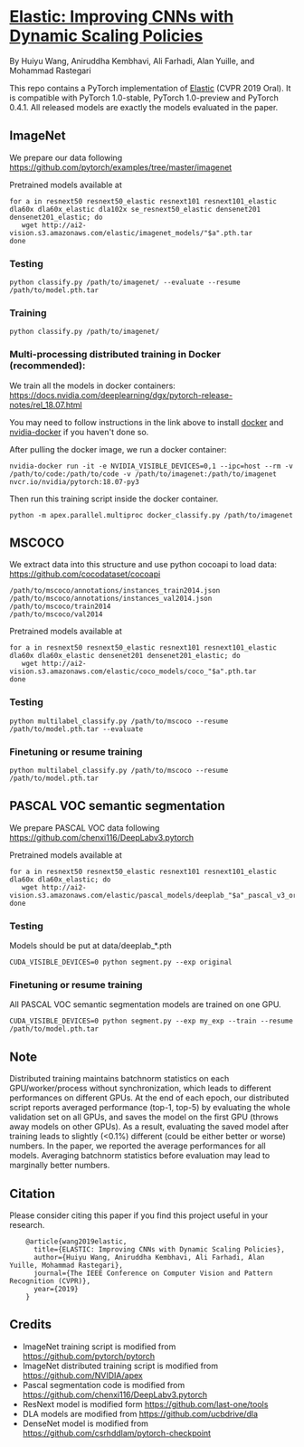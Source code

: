 # [Elastic: Improving CNNs with Dynamic Scaling Policies](https://arxiv.org/abs/1812.05262)
By Huiyu Wang, Aniruddha Kembhavi, Ali Farhadi, Alan Yuille, and Mohammad Rastegari

This repo contains a PyTorch implementation of [Elastic](https://arxiv.org/abs/1812.05262) (CVPR 2019 Oral). It is compatible with PyTorch 1.0-stable, PyTorch 1.0-preview and PyTorch 0.4.1. All released models are exactly the models evaluated in the paper.

## ImageNet
We prepare our data following https://github.com/pytorch/examples/tree/master/imagenet

Pretrained models available at 
```
for a in resnext50 resnext50_elastic resnext101 resnext101_elastic dla60x dla60x_elastic dla102x se_resnext50_elastic densenet201 densenet201_elastic; do
   wget http://ai2-vision.s3.amazonaws.com/elastic/imagenet_models/"$a".pth.tar
done
```
### Testing
```
python classify.py /path/to/imagenet/ --evaluate --resume /path/to/model.pth.tar
```
### Training
```
python classify.py /path/to/imagenet/
```
### Multi-processing distributed training in Docker (recommended):
We train all the models in docker containers: https://docs.nvidia.com/deeplearning/dgx/pytorch-release-notes/rel_18.07.html

You may need to follow instructions in the link above to install [docker](https://www.docker.com/) and [nvidia-docker](https://github.com/NVIDIA/nvidia-docker) if you haven't done so.

After pulling the docker image, we run a docker container:
```
nvidia-docker run -it -e NVIDIA_VISIBLE_DEVICES=0,1 --ipc=host --rm -v /path/to/code:/path/to/code -v /path/to/imagenet:/path/to/imagenet nvcr.io/nvidia/pytorch:18.07-py3
```
Then run this training script inside the docker container.
```
python -m apex.parallel.multiproc docker_classify.py /path/to/imagenet
```
## MSCOCO
We extract data into this structure and use python cocoapi to load data: https://github.com/cocodataset/cocoapi
```
/path/to/mscoco/annotations/instances_train2014.json
/path/to/mscoco/annotations/instances_val2014.json
/path/to/mscoco/train2014
/path/to/mscoco/val2014
```
Pretrained models available at 
```
for a in resnext50 resnext50_elastic resnext101 resnext101_elastic dla60x dla60x_elastic densenet201 densenet201_elastic; do
   wget http://ai2-vision.s3.amazonaws.com/elastic/coco_models/coco_"$a".pth.tar
done
```
### Testing
```
python multilabel_classify.py /path/to/mscoco --resume /path/to/model.pth.tar --evaluate
```
### Finetuning or resume training
```
python multilabel_classify.py /path/to/mscoco --resume /path/to/model.pth.tar
```
## PASCAL VOC semantic segmentation
We prepare PASCAL VOC data following https://github.com/chenxi116/DeepLabv3.pytorch

Pretrained models available at
```
for a in resnext50 resnext50_elastic resnext101 resnext101_elastic dla60x dla60x_elastic; do
   wget http://ai2-vision.s3.amazonaws.com/elastic/pascal_models/deeplab_"$a"_pascal_v3_original_epoch50.pth
done
```
### Testing
Models should be put at data/deeplab_*.pth
```
CUDA_VISIBLE_DEVICES=0 python segment.py --exp original
```
### Finetuning or resume training
All PASCAL VOC semantic segmentation models are trained on one GPU.
```
CUDA_VISIBLE_DEVICES=0 python segment.py --exp my_exp --train --resume /path/to/model.pth.tar
```
## Note
Distributed training maintains batchnorm statistics on each GPU/worker/process without synchronization, which leads to different performances on different GPUs. At the end of each epoch, our distributed script reports averaged performance (top-1, top-5) by evaluating the whole validation set on all GPUs, and saves the model on the first GPU (throws away models on other GPUs). As a result, evaluating the saved model after training leads to slightly (<0.1%) different (could be either better or worse) numbers. In the paper, we reported the average performances for all models. Averaging batchnorm statistics before evaluation may lead to marginally better numbers.

## Citation
Please consider citing this paper if you find this project useful in your research.

        @article{wang2019elastic,
          title={ELASTIC: Improving CNNs with Dynamic Scaling Policies},
          author={Huiyu Wang, Aniruddha Kembhavi, Ali Farhadi, Alan Yuille, Mohammad Rastegari},
          journal={The IEEE Conference on Computer Vision and Pattern Recognition (CVPR)},
          year={2019}
        }
        
## Credits
  * ImageNet training script is modified from https://github.com/pytorch/pytorch
  * ImageNet distributed training script is modified from https://github.com/NVIDIA/apex
  * Pascal segmentation code is modified from https://github.com/chenxi116/DeepLabv3.pytorch
  * ResNext model is modified form https://github.com/last-one/tools
  * DLA models are modified from https://github.com/ucbdrive/dla
  * DenseNet model is modified from https://github.com/csrhddlam/pytorch-checkpoint

